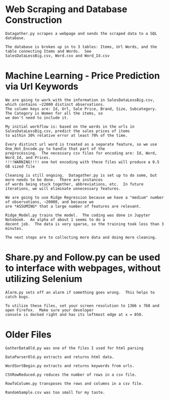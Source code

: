 # Web Scraping and Database Construction

    Datagather.py scrapes a webpage and sends the scraped data to a SQL database.
    
    The database is broken up in to 3 tables: Items, Url Words, and the table connecting Items and Words.  See
    SalesDataLessBig.csv, Word.csv and Word_Id.csv 
    
# Machine Learning - Price Prediction via Url Keywords
    
    We are going to work with the information in SalesDataLessBig.csv, which contains ~22000 distinct observations.
    The column keys are: Id, Url, Sale Price, Brand, Size, Subcategory. The Category is Women for all the items, so
    we don't need to include it.
    
    My initial workflow is: based on the words in the urls in SalesDataLessBig.csv, predict the sales prices of items
    to within 30% relative error at least 70% of the time.
    
    Every distinct url word is treated as a separate feature, so we use One_Hot_Encode.py to handle that part of the
    preprocessing.  The necessary csv files for encoding are: Id, Word, Word_Id, and Prices.
    !!!!WARNING!!!! one hot encoding with these files will produce a 0.5 GB sized file
    
    Cleaning is still ongoing.  Datagather.py is set up to do some, but more needs to be done.  There are instances
    of words being stuck together, abbreviations, etc.  In future iterations, we will eliminate unnecessary features.
    
    We are going to use Ridge Regression because we have a "medium" number of observations, ~20000, and because we
    are *ASSUMING* that a large number of features are relevant.
    
    Ridge_Model.py trains the model.  The coding was done in Jupyter Notebook.  An alpha of about 1 seems to do a
    decent job.  The data is very sparse, so the training took less than 3 minutes.
    
    The next steps are to collecting more data and doing more cleaning.
    
# Share.py and Follow.py can be used to interface with webpages, without utilizing Selenium

    Alarm.py sets off an alarm if something goes wrong.  This helps to catch bugs.
    
    To utilize these files, set your screen resolution to 1366 x 768 and open Firefox.  Make sure your developer
    console is docked right and has its leftmost edge at x = 850.

# Older Files

    GatherDataOld.py was one of the files I used for html parsing

    DataParserOld.py extracts and returns html data.

    WordSortBegin.py extracts and returns keywords from urls.

    CSVRowReduced.py reduces the number of rows in a csv file.

    RowToColumn.py transposes the rows and columns in a csv file.
    
    RandomSample.csv was too small for my taste.
